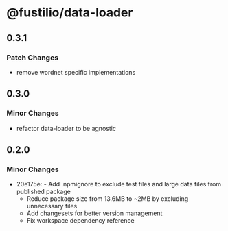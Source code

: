 # @fustilio/data-loader

## 0.3.1

### Patch Changes

- remove wordnet specific implementations

## 0.3.0

### Minor Changes

- refactor data-loader to be agnostic

## 0.2.0

### Minor Changes

- 20e175e: - Add .npmignore to exclude test files and large data files from published package
  - Reduce package size from 13.6MB to ~2MB by excluding unnecessary files
  - Add changesets for better version management
  - Fix workspace dependency reference
